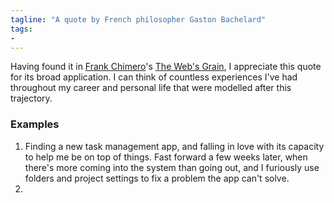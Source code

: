 ```yaml
---
tagline: "A quote by French philosopher Gaston Bachelard"
tags:
- 
---
```

Having found it in [Frank Chimero](https://frankchimero.com)'s [The Web's Grain](https://frankchimero.com/blog/2015/the-webs-grain/), I appreciate this quote for its broad application. I can think of countless experiences I've had throughout my career and personal life that were modelled after this trajectory.

### Examples 
1. Finding a new task management app, and falling in love with its capacity to help me be on top of things. Fast forward a few weeks later, when there's more coming into the system than going out, and I furiously use folders and project settings to fix a problem the app can't solve.
2. 